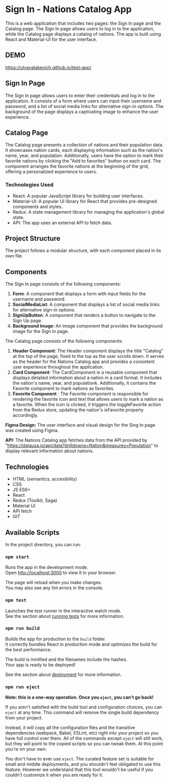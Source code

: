 # Sign In - Nations Catalog App 

This is a web application that includes two pages: the Sign In page and the Catalog page. The Sign In page allows users to log in to the application, while the Catalog page displays a catalog of nations. The app is built using React and Material-UI for the user interface.

## DEMO
https://ulyanalakevich.github.io/test-app/

## Sign In Page

The Sign In page allows users to enter their credentials and log in to the application. It consists of a form where users can input their username and password, and a list of social media links for alternative sign-in options. The background of the page displays a captivating image to enhance the user experience.

## Catalog Page

The Catalog page presents a collection of nations and their population data. It showcases nation cards, each displaying information such as the nation's name, year, and population. Additionally, users have the option to mark their favorite nations by clicking the "Add to favorites" button on each card. The component arranges the favorite nations at the beginning of the grid, offering a personalized experience to users. 

### Technologies Used

- React: A popular JavaScript library for building user interfaces.
- Material-UI: A popular UI library for React that provides pre-designed components and styles.
- Redux: A state management library for managing the application's global state.
- API: The app uses an external API to fetch data.

## Project Structure

The project follows a modular structure, with each component placed in its own file.

## Components

The Sign In page consists of the following components:

1. **Form**: A component that displays a form with input fields for the username and password.
2. **SocialMediaList**: A component that displays a list of social media links for alternative sign-in options.
3. **SignUpButton**: A component that renders a button to navigate to the Sign Up page.
4. **Background Image**: An image component that provides the background image for the Sign In page.

The Catalog page consists of the following components:

1. **Header Component**: The Header component displays the title "Catalog" at the top of the page, fixed to the top as the user scrolls down. It serves as the header for the Nations Catalog app and provides a consistent user experience throughout the application.
2. **Card Component**: The CardComponent is a reusable component that displays detailed information about a nation in a card format. It includes the nation's name, year, and populationk. Additionally, it contains the Favorite component to mark nations as favorites.
3. **Favorite Component** : The Favorite component is responsible for rendering the favorite icon and text that allows users to mark a nation as a favorite. When the icon is clicked, it triggers the toggleFavorite action from the Redux store, updating the nation's isFavorite property accordingly.


**Figma Design:** The user interface and visual design for the Sing In page was created using Figma.

**API:** The Nations Catalog app fetches data from the API provided by "https://datausa.io/api/data?drilldowns=Nation&measures=Population" to display relevant information about nations.

## Technologies
- HTML (semantics, accesibility)
- CSS 
- JS ES6+
- React
- Redux (Toolkit, Saga)
- Material UI
- API fetch
- GIT


## Available Scripts

In the project directory, you can run:

### `npm start`

Runs the app in the development mode.\
Open [http://localhost:3000](http://localhost:3000) to view it in your browser.

The page will reload when you make changes.\
You may also see any lint errors in the console.

### `npm test`

Launches the test runner in the interactive watch mode.\
See the section about [running tests](https://facebook.github.io/create-react-app/docs/running-tests) for more information.

### `npm run build`

Builds the app for production to the `build` folder.\
It correctly bundles React in production mode and optimizes the build for the best performance.

The build is minified and the filenames include the hashes.\
Your app is ready to be deployed!

See the section about [deployment](https://facebook.github.io/create-react-app/docs/deployment) for more information.

### `npm run eject`

**Note: this is a one-way operation. Once you `eject`, you can't go back!**

If you aren't satisfied with the build tool and configuration choices, you can `eject` at any time. This command will remove the single build dependency from your project.

Instead, it will copy all the configuration files and the transitive dependencies (webpack, Babel, ESLint, etc) right into your project so you have full control over them. All of the commands except `eject` will still work, but they will point to the copied scripts so you can tweak them. At this point you're on your own.

You don't have to ever use `eject`. The curated feature set is suitable for small and middle deployments, and you shouldn't feel obligated to use this feature. However we understand that this tool wouldn't be useful if you couldn't customize it when you are ready for it.

